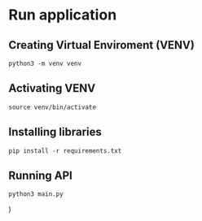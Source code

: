 # Run application

## Creating Virtual Enviroment (VENV)
```
python3 -m venv venv
```

## Activating VENV
```
source venv/bin/activate
```

## Installing libraries
```
pip install -r requirements.txt
```

## Running API
```
python3 main.py
```

)
